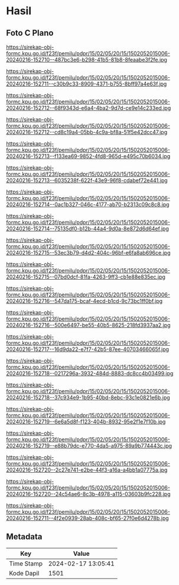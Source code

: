 # Hasil

## Foto C Plano

https://sirekap-obj-formc.kpu.go.id/f23f/pemilu/pdpr/15/02/05/20/15/1502052015006-20240216-152710--487bc3e6-b298-41b5-81b8-8feaabe3f2fe.jpg

https://sirekap-obj-formc.kpu.go.id/f23f/pemilu/pdpr/15/02/05/20/15/1502052015006-20240216-152711--c30b9c33-8909-4371-b755-8bff97a4e63f.jpg

https://sirekap-obj-formc.kpu.go.id/f23f/pemilu/pdpr/15/02/05/20/15/1502052015006-20240216-152712--68f9343d-e6a4-4ba2-9d7d-ce9e14c233ed.jpg

https://sirekap-obj-formc.kpu.go.id/f23f/pemilu/pdpr/15/02/05/20/15/1502052015006-20240216-152712--cd8c19a4-05bb-4c9a-bf8a-51f5e42dcc47.jpg

https://sirekap-obj-formc.kpu.go.id/f23f/pemilu/pdpr/15/02/05/20/15/1502052015006-20240216-152713--f133ea69-9852-4fd8-965d-e495c70b6034.jpg

https://sirekap-obj-formc.kpu.go.id/f23f/pemilu/pdpr/15/02/05/20/15/1502052015006-20240216-152713--6035238f-622f-43e9-96f8-cdabef72e441.jpg

https://sirekap-obj-formc.kpu.go.id/f23f/pemilu/pdpr/15/02/05/20/15/1502052015006-20240216-152714--0ac1b327-046c-4177-ab70-b2313c09c8c8.jpg

https://sirekap-obj-formc.kpu.go.id/f23f/pemilu/pdpr/15/02/05/20/15/1502052015006-20240216-152714--75135df0-b12b-44a4-9d0a-8e872d6d64ef.jpg

https://sirekap-obj-formc.kpu.go.id/f23f/pemilu/pdpr/15/02/05/20/15/1502052015006-20240216-152715--53ec3b79-d4d2-404c-96bf-e6fa8ab696ce.jpg

https://sirekap-obj-formc.kpu.go.id/f23f/pemilu/pdpr/15/02/05/20/15/1502052015006-20240216-152715--07bd0dcf-81fa-4263-9ff3-cb1e88e835ec.jpg

https://sirekap-obj-formc.kpu.go.id/f23f/pemilu/pdpr/15/02/05/20/15/1502052015006-20240216-152716--547da175-bcaf-4ecd-b1cd-9c73bc1ff0bf.jpg

https://sirekap-obj-formc.kpu.go.id/f23f/pemilu/pdpr/15/02/05/20/15/1502052015006-20240216-152716--500e6497-be55-40b5-8625-218fd3937aa2.jpg

https://sirekap-obj-formc.kpu.go.id/f23f/pemilu/pdpr/15/02/05/20/15/1502052015006-20240216-152717--16d9da22-e7f7-42b5-87ee-40703466065f.jpg

https://sirekap-obj-formc.kpu.go.id/f23f/pemilu/pdpr/15/02/05/20/15/1502052015006-20240216-152718--0217296a-3932-484d-8883-dc8cc4b03499.jpg

https://sirekap-obj-formc.kpu.go.id/f23f/pemilu/pdpr/15/02/05/20/15/1502052015006-20240216-152718--37c934e9-1b95-40bd-8ebc-93c1e0821e6b.jpg

https://sirekap-obj-formc.kpu.go.id/f23f/pemilu/pdpr/15/02/05/20/15/1502052015006-20240216-152719--6e6a5d8f-f123-404b-8932-95e2f1e7f10b.jpg

https://sirekap-obj-formc.kpu.go.id/f23f/pemilu/pdpr/15/02/05/20/15/1502052015006-20240216-152719--e88b79dc-e770-4da5-a975-89a9b774443c.jpg

https://sirekap-obj-formc.kpu.go.id/f23f/pemilu/pdpr/15/02/05/20/15/1502052015006-20240216-152720--2c27e741-e2be-44f3-a16a-a4bb1a07775a.jpg

https://sirekap-obj-formc.kpu.go.id/f23f/pemilu/pdpr/15/02/05/20/15/1502052015006-20240216-152720--24c54ae6-8c3b-4978-a115-03603b9fc228.jpg

https://sirekap-obj-formc.kpu.go.id/f23f/pemilu/pdpr/15/02/05/20/15/1502052015006-20240216-152711--4f2e0939-28ab-408c-bf65-27f0e6d4278b.jpg


## Metadata

| Key        | Value               |
| ---------- | ------------------- |
| Time Stamp | 2024-02-17 13:05:41 |
| Kode Dapil | 1501                |



